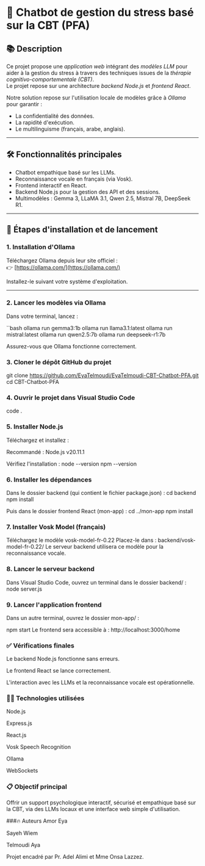 # 🧠 Chatbot de gestion du stress basé sur la CBT (PFA)

## 📚 Description

Ce projet propose une *application web* intégrant des *modèles LLM* pour aider à la gestion du stress à travers des techniques issues de la *thérapie cognitivo-comportementale (CBT)*.  
Le projet repose sur une architecture *backend Node.js* et *frontend React*.

Notre solution repose sur l'utilisation locale de modèles grâce à *Ollama* pour garantir :
- La confidentialité des données.
- La rapidité d'exécution.
- Le multilinguisme (français, arabe, anglais).

---

## 🛠 Fonctionnalités principales

- Chatbot empathique basé sur les LLMs.
- Reconnaissance vocale en français (via Vosk).
- Frontend interactif en React.
- Backend Node.js pour la gestion des API et des sessions.
- Multimodèles : Gemma 3, LLaMA 3.1, Qwen 2.5, Mistral 7B, DeepSeek R1.

---

## 🚀 Étapes d'installation et de lancement

### 1. Installation d'Ollama
Téléchargez Ollama depuis leur site officiel :  
👉 [https://ollama.com/](https://ollama.com/)

Installez-le suivant votre système d'exploitation.

---

### 2. Lancer les modèles via Ollama

Dans votre terminal, lancez :

``bash
ollama run gemma3:1b
ollama run llama3.1:latest
ollama run mistral:latest
ollama run qwen2.5:7b
ollama run deepseek-r1:7b

Assurez-vous que Ollama fonctionne correctement.

### 3. Cloner le dépôt GitHub du projet
git clone https://github.com/EyaTelmoudi/EyaTelmoudi-CBT-Chatbot-PFA.git
cd CBT-Chatbot-PFA


### 4. Ouvrir le projet dans Visual Studio Code
code .


### 5. Installer Node.js
Téléchargez et installez :

Recommandé : Node.js v20.11.1

Vérifiez l'installation :
node --version
npm --version

### 6. Installer les dépendances
Dans le dossier backend (qui contient le fichier package.json) :
cd backend
npm install


Puis dans le dossier frontend React (mon-app) :
cd ../mon-app
npm install

### 7. Installer Vosk Model (français)
Téléchargez le modèle vosk-model-fr-0.22
Placez-le dans : backend/vosk-model-fr-0.22/
Le serveur backend utilisera ce modèle pour la reconnaissance vocale.

### 8. Lancer le serveur backend
Dans Visual Studio Code, ouvrez un terminal dans le dossier backend/ :
node server.js

### 9. Lancer l'application frontend
Dans un autre terminal, ouvrez le dossier mon-app/ :

npm start
Le frontend sera accessible à :
http://localhost:3000/home

### ✅ Vérifications finales
Le backend Node.js fonctionne sans erreurs.

Le frontend React se lance correctement.

L'interaction avec les LLMs et la reconnaissance vocale est opérationnelle.


### 👨‍💻 Technologies utilisées
Node.js

Express.js

React.js

Vosk Speech Recognition

Ollama

WebSockets

### 📋 Objectif principal
Offrir un support psychologique interactif, sécurisé et empathique basé sur la CBT, via des LLMs locaux et une interface web simple d'utilisation.

###🔥 Auteurs
Amor Eya

Sayeh Wiem

Telmoudi Aya

Projet encadré par Pr. Adel Alimi et Mme Onsa Lazzez.